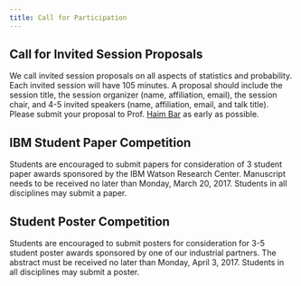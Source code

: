 ```yaml
---
title: Call for Participation
---
```


## Call for Invited Session Proposals

We call invited session proposals on all aspects of statistics and
probability. Each invited session will have 105 minutes. A proposal
should include the session title, the session organizer (name,
affiliation, email), the session chair, and 4-5 invited speakers
(name, affiliation, email, and talk title). Please submit your
proposal to Prof. [Haim Bar](mailto:haim.bar@uconn.edu) as early as
possible.

## IBM Student Paper Competition

Students are encouraged to submit papers for consideration of 3
student paper awards sponsored by the IBM Watson Research Center.
Manuscript needs to be received no later than Monday, March 20, 2017.
Students in all disciplines may submit a paper.

## Student Poster Competition

Students are encouraged to submit posters for consideration for 3-5
student poster awards sponsored by one of our industrial partners. The
abstract must be received no later than Monday, April 3, 2017.
Students in all disciplines may submit a poster.

